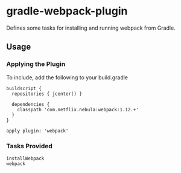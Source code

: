 gradle-webpack-plugin
==============

Defines some tasks for installing and running webpack from Gradle.

## Usage

### Applying the Plugin

To include, add the following to your build.gradle

    buildscript {
      repositories { jcenter() }

      dependencies {
        classpath 'com.netflix.nebula:webpack:1.12.+'
      }
    }

    apply plugin: 'webpack'

### Tasks Provided

```
installWebpack
webpack
```
